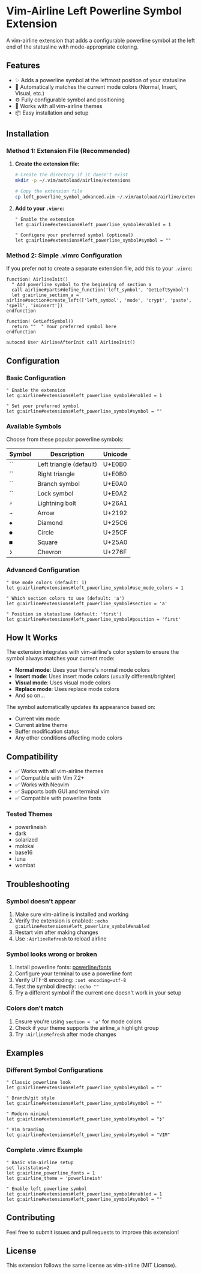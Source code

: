 # Vim-Airline Left Powerline Symbol Extension

A vim-airline extension that adds a configurable powerline symbol at the left end of the statusline with mode-appropriate coloring.

## Features

- ✨ Adds a powerline symbol at the leftmost position of your statusline
- 🎨 Automatically matches the current mode colors (Normal, Insert, Visual, etc.)
- ⚙️ Fully configurable symbol and positioning
- 🔧 Works with all vim-airline themes
- 📦 Easy installation and setup

## Installation

### Method 1: Extension File (Recommended)

1. **Create the extension file:**
   ```bash
   # Create the directory if it doesn't exist
   mkdir -p ~/.vim/autoload/airline/extensions
   
   # Copy the extension file
   cp left_powerline_symbol_advanced.vim ~/.vim/autoload/airline/extensions/left_powerline_symbol.vim
   ```

2. **Add to your `.vimrc`:**
   ```vim
   " Enable the extension
   let g:airline#extensions#left_powerline_symbol#enabled = 1
   
   " Configure your preferred symbol (optional)
   let g:airline#extensions#left_powerline_symbol#symbol = ""
   ```

### Method 2: Simple .vimrc Configuration

If you prefer not to create a separate extension file, add this to your `.vimrc`:

```vim
function! AirlineInit()
  " Add powerline symbol to the beginning of section a
  call airline#parts#define_function('left_symbol', 'GetLeftSymbol')
  let g:airline_section_a = airline#section#create_left(['left_symbol', 'mode', 'crypt', 'paste', 'spell', 'iminsert'])
endfunction

function! GetLeftSymbol()
  return ""  " Your preferred symbol here
endfunction

autocmd User AirlineAfterInit call AirlineInit()
```

## Configuration

### Basic Configuration

```vim
" Enable the extension
let g:airline#extensions#left_powerline_symbol#enabled = 1

" Set your preferred symbol
let g:airline#extensions#left_powerline_symbol#symbol = ""
```

### Available Symbols

Choose from these popular powerline symbols:

| Symbol | Description | Unicode |
|--------|-------------|---------|
| `` | Left triangle (default) | U+E0B0 |
| `` | Right triangle | U+E0B0 |
| `` | Branch symbol | U+E0A0 |
| `` | Lock symbol | U+E0A2 |
| `⚡` | Lightning bolt | U+26A1 |
| `→` | Arrow | U+2192 |
| `◆` | Diamond | U+25C6 |
| `●` | Circle | U+25CF |
| `■` | Square | U+25A0 |
| `❯` | Chevron | U+276F |

### Advanced Configuration

```vim
" Use mode colors (default: 1)
let g:airline#extensions#left_powerline_symbol#use_mode_colors = 1

" Which section colors to use (default: 'a')
let g:airline#extensions#left_powerline_symbol#section = 'a'

" Position in statusline (default: 'first')
let g:airline#extensions#left_powerline_symbol#position = 'first'
```

## How It Works

The extension integrates with vim-airline's color system to ensure the symbol always matches your current mode:

- **Normal mode**: Uses your theme's normal mode colors
- **Insert mode**: Uses insert mode colors (usually different/brighter)
- **Visual mode**: Uses visual mode colors
- **Replace mode**: Uses replace mode colors
- And so on...

The symbol automatically updates its appearance based on:
- Current vim mode
- Current airline theme
- Buffer modification status
- Any other conditions affecting mode colors

## Compatibility

- ✅ Works with all vim-airline themes
- ✅ Compatible with Vim 7.2+
- ✅ Works with Neovim
- ✅ Supports both GUI and terminal vim
- ✅ Compatible with powerline fonts

### Tested Themes

- powerlineish
- dark
- solarized
- molokai
- base16
- luna
- wombat

## Troubleshooting

### Symbol doesn't appear
1. Make sure vim-airline is installed and working
2. Verify the extension is enabled: `:echo g:airline#extensions#left_powerline_symbol#enabled`
3. Restart vim after making changes
4. Use `:AirlineRefresh` to reload airline

### Symbol looks wrong or broken
1. Install powerline fonts: [powerline/fonts](https://github.com/powerline/fonts)
2. Configure your terminal to use a powerline font
3. Verify UTF-8 encoding: `:set encoding=utf-8`
4. Test the symbol directly: `:echo ""`
5. Try a different symbol if the current one doesn't work in your setup

### Colors don't match
1. Ensure you're using `section = 'a'` for mode colors
2. Check if your theme supports the airline_a highlight group
3. Try `:AirlineRefresh` after mode changes

## Examples

### Different Symbol Configurations

```vim
" Classic powerline look
let g:airline#extensions#left_powerline_symbol#symbol = ""

" Branch/git style
let g:airline#extensions#left_powerline_symbol#symbol = ""

" Modern minimal
let g:airline#extensions#left_powerline_symbol#symbol = "❯"

" Vim branding
let g:airline#extensions#left_powerline_symbol#symbol = "VIM"
```

### Complete .vimrc Example

```vim
" Basic vim-airline setup
set laststatus=2
let g:airline_powerline_fonts = 1
let g:airline_theme = 'powerlineish'

" Enable left powerline symbol
let g:airline#extensions#left_powerline_symbol#enabled = 1
let g:airline#extensions#left_powerline_symbol#symbol = ""
```

## Contributing

Feel free to submit issues and pull requests to improve this extension!

## License

This extension follows the same license as vim-airline (MIT License).
